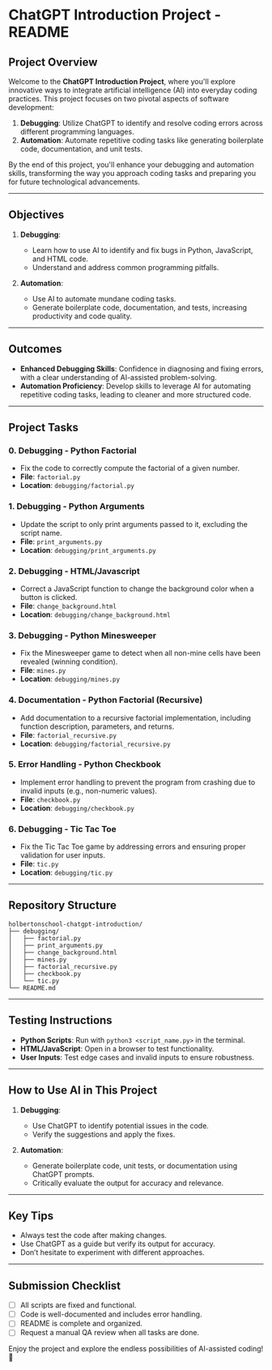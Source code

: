 # ChatGPT Introduction Project - README

## Project Overview

Welcome to the **ChatGPT Introduction Project**, where you'll explore innovative ways to integrate artificial intelligence (AI) into everyday coding practices. This project focuses on two pivotal aspects of software development:

1. **Debugging**: Utilize ChatGPT to identify and resolve coding errors across different programming languages.
2. **Automation**: Automate repetitive coding tasks like generating boilerplate code, documentation, and unit tests.

By the end of this project, you'll enhance your debugging and automation skills, transforming the way you approach coding tasks and preparing you for future technological advancements.

---

## Objectives

1. **Debugging**:
   - Learn how to use AI to identify and fix bugs in Python, JavaScript, and HTML code.
   - Understand and address common programming pitfalls.

2. **Automation**:
   - Use AI to automate mundane coding tasks.
   - Generate boilerplate code, documentation, and tests, increasing productivity and code quality.

---

## Outcomes

- **Enhanced Debugging Skills**: Confidence in diagnosing and fixing errors, with a clear understanding of AI-assisted problem-solving.
- **Automation Proficiency**: Develop skills to leverage AI for automating repetitive coding tasks, leading to cleaner and more structured code.

---

## Project Tasks

### 0. Debugging - Python Factorial
- Fix the code to correctly compute the factorial of a given number.
- **File**: `factorial.py`
- **Location**: `debugging/factorial.py`

### 1. Debugging - Python Arguments
- Update the script to only print arguments passed to it, excluding the script name.
- **File**: `print_arguments.py`
- **Location**: `debugging/print_arguments.py`

### 2. Debugging - HTML/Javascript
- Correct a JavaScript function to change the background color when a button is clicked.
- **File**: `change_background.html`
- **Location**: `debugging/change_background.html`

### 3. Debugging - Python Minesweeper
- Fix the Minesweeper game to detect when all non-mine cells have been revealed (winning condition).
- **File**: `mines.py`
- **Location**: `debugging/mines.py`

### 4. Documentation - Python Factorial (Recursive)
- Add documentation to a recursive factorial implementation, including function description, parameters, and returns.
- **File**: `factorial_recursive.py`
- **Location**: `debugging/factorial_recursive.py`

### 5. Error Handling - Python Checkbook
- Implement error handling to prevent the program from crashing due to invalid inputs (e.g., non-numeric values).
- **File**: `checkbook.py`
- **Location**: `debugging/checkbook.py`

### 6. Debugging - Tic Tac Toe
- Fix the Tic Tac Toe game by addressing errors and ensuring proper validation for user inputs.
- **File**: `tic.py`
- **Location**: `debugging/tic.py`

---

## Repository Structure

```plaintext
holbertonschool-chatgpt-introduction/
├── debugging/
│   ├── factorial.py
│   ├── print_arguments.py
│   ├── change_background.html
│   ├── mines.py
│   ├── factorial_recursive.py
│   ├── checkbook.py
│   └── tic.py
└── README.md
```

---

## Testing Instructions

- **Python Scripts**: Run with `python3 <script_name.py>` in the terminal.
- **HTML/JavaScript**: Open in a browser to test functionality.
- **User Inputs**: Test edge cases and invalid inputs to ensure robustness.

---

## How to Use AI in This Project

1. **Debugging**:
   - Use ChatGPT to identify potential issues in the code.
   - Verify the suggestions and apply the fixes.

2. **Automation**:
   - Generate boilerplate code, unit tests, or documentation using ChatGPT prompts.
   - Critically evaluate the output for accuracy and relevance.

---

## Key Tips

- Always test the code after making changes.
- Use ChatGPT as a guide but verify its output for accuracy.
- Don’t hesitate to experiment with different approaches.

---

## Submission Checklist

- [ ] All scripts are fixed and functional.
- [ ] Code is well-documented and includes error handling.
- [ ] README is complete and organized.
- [ ] Request a manual QA review when all tasks are done.

Enjoy the project and explore the endless possibilities of AI-assisted coding! 🚀